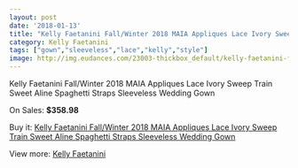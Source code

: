 ```yaml
---
layout: post
date: '2018-01-13'
title: "Kelly Faetanini Fall/Winter 2018 MAIA Appliques Lace Ivory Sweep Train Sweet Aline Spaghetti Straps Sleeveless Wedding Gown"
category: Kelly Faetanini
tags: ["gown","sleeveless","lace","kelly","style"]
image: http://img.eudances.com/23003-thickbox_default/kelly-faetanini-fall-winter-2018-maia-appliques-lace-ivory-sweep-train-sweet-aline-spaghetti-straps-sleeveless-wedding-gown.jpg
---
```

Kelly Faetanini Fall/Winter 2018 MAIA Appliques Lace Ivory Sweep Train Sweet Aline Spaghetti Straps Sleeveless Wedding Gown

On Sales: **$358.98**
<a href="https://www.eudances.com/en/kelly-faetanini/7354-kelly-faetanini-fall-winter-2018-maia-appliques-lace-ivory-sweep-train-sweet-aline-spaghetti-straps-sleeveless-wedding-gown.html"><amp-img layout="responsive" width="600" height="600" src="//img.eudances.com/23003-thickbox_default/kelly-faetanini-fall-winter-2018-maia-appliques-lace-ivory-sweep-train-sweet-aline-spaghetti-straps-sleeveless-wedding-gown.jpg" alt="Kelly Faetanini Fall/Winter 2018 MAIA Appliques Lace Ivory Sweep Train Sweet Aline Spaghetti Straps Sleeveless Wedding Gown 0" /></a>
<a href="https://www.eudances.com/en/kelly-faetanini/7354-kelly-faetanini-fall-winter-2018-maia-appliques-lace-ivory-sweep-train-sweet-aline-spaghetti-straps-sleeveless-wedding-gown.html"><amp-img layout="responsive" width="600" height="600" src="//img.eudances.com/23005-thickbox_default/kelly-faetanini-fall-winter-2018-maia-appliques-lace-ivory-sweep-train-sweet-aline-spaghetti-straps-sleeveless-wedding-gown.jpg" alt="Kelly Faetanini Fall/Winter 2018 MAIA Appliques Lace Ivory Sweep Train Sweet Aline Spaghetti Straps Sleeveless Wedding Gown 1" /></a>
<a href="https://www.eudances.com/en/kelly-faetanini/7354-kelly-faetanini-fall-winter-2018-maia-appliques-lace-ivory-sweep-train-sweet-aline-spaghetti-straps-sleeveless-wedding-gown.html"><amp-img layout="responsive" width="600" height="600" src="//img.eudances.com/23004-thickbox_default/kelly-faetanini-fall-winter-2018-maia-appliques-lace-ivory-sweep-train-sweet-aline-spaghetti-straps-sleeveless-wedding-gown.jpg" alt="Kelly Faetanini Fall/Winter 2018 MAIA Appliques Lace Ivory Sweep Train Sweet Aline Spaghetti Straps Sleeveless Wedding Gown 2" /></a>

Buy it: [Kelly Faetanini Fall/Winter 2018 MAIA Appliques Lace Ivory Sweep Train Sweet Aline Spaghetti Straps Sleeveless Wedding Gown](https://www.eudances.com/en/kelly-faetanini/7354-kelly-faetanini-fall-winter-2018-maia-appliques-lace-ivory-sweep-train-sweet-aline-spaghetti-straps-sleeveless-wedding-gown.html "Kelly Faetanini Fall/Winter 2018 MAIA Appliques Lace Ivory Sweep Train Sweet Aline Spaghetti Straps Sleeveless Wedding Gown")

View more: [Kelly Faetanini](https://www.eudances.com/en/114-kelly-faetanini "Kelly Faetanini")